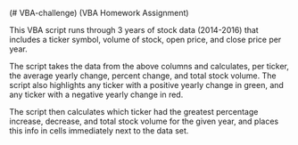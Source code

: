 (# VBA-challenge)
(VBA Homework Assignment)

This VBA script runs through 3 years of stock data (2014-2016) that includes 
a ticker symbol, volume of stock, open price, and close price per year.

The script takes the data from the above columns and calculates, per ticker, 
the average yearly change, percent change, and total stock volume.
The script also highlights any ticker with a positive yearly change in green, and any ticker with a negative yearly change in red.

The script then calculates which ticker had the greatest percentage increase, decrease, and total stock volume for the given year,
and places this info in cells immediately next to the data set.  
